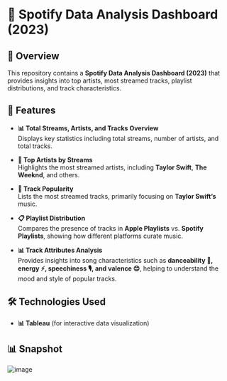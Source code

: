 # 🎵 Spotify Data Analysis Dashboard (2023)

## 📌 Overview
This repository contains a **Spotify Data Analysis Dashboard (2023)** that provides insights into top artists, most streamed tracks, playlist distributions, and track characteristics.

## 🚀 Features
- **📊 Total Streams, Artists, and Tracks Overview**  
  Displays key statistics including total streams, number of artists, and total tracks.

- **🎤 Top Artists by Streams**  
  Highlights the most streamed artists, including **Taylor Swift**, **The Weeknd**, and others.

- **🎼 Track Popularity**  
  Lists the most streamed tracks, primarily focusing on **Taylor Swift’s** music.

- **📋 Playlist Distribution**  
  Compares the presence of tracks in **Apple Playlists** vs. **Spotify Playlists**, showing how different platforms curate music.

- **📊 Track Attributes Analysis**  
  Provides insights into song characteristics such as **danceability 💃, energy ⚡, speechiness 🎙️, and valence 😊**, helping to understand the mood and style of popular tracks.

## 🛠️ Technologies Used
- **📊 Tableau** (for interactive data visualization)

## 📊 Snapshot

![image](https://github.com/user-attachments/assets/8a2c3c98-4fba-4d43-a1db-6f114ad9b810)






